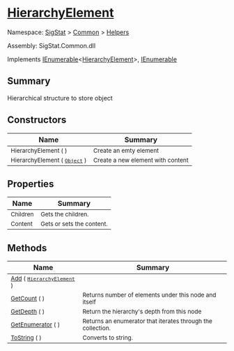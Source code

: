 # [HierarchyElement](./HierarchyElement.md)

Namespace: [SigStat]() > [Common](./../README.md) > [Helpers](./README.md)

Assembly: SigStat.Common.dll

Implements [IEnumerable](https://docs.microsoft.com/en-us/dotnet/api/System.Collections.Generic.IEnumerable-1)\<[HierarchyElement](./HierarchyElement.md)>, [IEnumerable](https://docs.microsoft.com/en-us/dotnet/api/System.Collections.IEnumerable)

## Summary
Hierarchical structure to store object

## Constructors

| Name | Summary | 
| --- | --- | 
| <sub>HierarchyElement (  )</sub><div style="pointer-events:none; cursor:default; width=200;"></div>| <sub>Create an emty element</sub>| <br>
| <sub>HierarchyElement ( [`Object`](https://docs.microsoft.com/en-us/dotnet/api/System.Object) )</sub><div style="pointer-events:none; cursor:default; width=200;"></div>| <sub>Create a new element with content</sub>| <br>


## Properties

| Name | Summary | 
| --- | --- | 
| <sub>Children</sub><div style="pointer-events:none; cursor:default; width=200;"></div>| <sub>Gets the children.</sub>| <br>
| <sub>Content</sub><div style="pointer-events:none; cursor:default; width=200;"></div>| <sub>Gets or sets the content.</sub>| <br>


## Methods

| Name | Summary | 
| --- | --- | 
| <sub>[Add](./Methods/HierarchyElement-100664053.md) ( [`HierarchyElement`](./HierarchyElement.md) )</sub><div style="pointer-events:none; cursor:default; width=200;"></div>| <sub></sub>| <br>
| <sub>[GetCount](./Methods/HierarchyElement-100664055.md) (  )</sub><div style="pointer-events:none; cursor:default; width=200;"></div>| <sub>Returns number of elements under this node and itself</sub>| <br>
| <sub>[GetDepth](./Methods/HierarchyElement-100664054.md) (  )</sub><div style="pointer-events:none; cursor:default; width=200;"></div>| <sub>Return the hierarchy's depth from this node</sub>| <br>
| <sub>[GetEnumerator](./Methods/HierarchyElement-100664057.md) (  )</sub><div style="pointer-events:none; cursor:default; width=200;"></div>| <sub>Returns an enumerator that iterates through the collection.</sub>| <br>
| <sub>[ToString](./Methods/HierarchyElement-100664056.md) (  )</sub><div style="pointer-events:none; cursor:default; width=200;"></div>| <sub>Converts to string.</sub>| <br>


